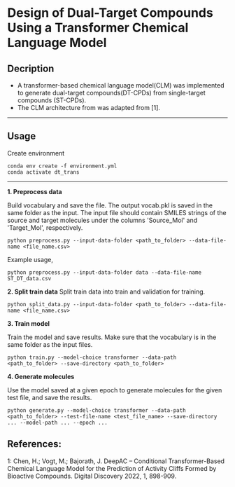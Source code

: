   
# Design of Dual-Target Compounds Using a Transformer Chemical Language Model    
## Decription
- A transformer-based chemical language model(CLM) was implemented to generate dual-target compounds(DT-CPDs) from single-target compounds (ST-CPDs).
- The CLM architecture from was adapted from [1].
----------------------------------------------
## Usage
Create environment 

```
conda env create -f environment.yml
conda activate dt_trans
```
---------------------------------------------

**1. Preprocess data**

Build vocabulary and save the file. The output vocab.pkl is saved in the same folder as the input. The input file should contain SMILES strings of the source and target molecules under the columns 'Source_Mol' and 'Target_Mol', respectively.

```
python preprocess.py --input-data-folder <path_to_folder> --data-file-name <file_name.csv>

```

Example usage,
```
python preprocess.py --input-data-folder data --data-file-name ST_DT_data.csv
```


**2. Split train data**
Split train data into train and validation for training.

```
python split_data.py --input-data-folder <path_to_folder> --data-file-name <file_name.csv>
```

**3. Train model**

 Train the model and save results. Make sure that the vocabulary is in the same folder as the input files.
```
python train.py --model-choice transformer --data-path <path_to_folder> --save-directory <path_to_folder>
``` 

**4. Generate molecules**

Use the model saved at a given epoch to generate molecules for the given test file, and save the results. 

```
python generate.py --model-choice transformer --data-path <path_to_folder> --test-file-name <test_file_name> --save-directory ... --model-path ... --epoch ...
```   

## References:
1: Chen, H.; Vogt, M.; Bajorath, J. DeepAC – Conditional Transformer-Based Chemical Language Model for the Prediction of Activity Cliffs Formed by Bioactive Compounds. Digital Discovery 2022, 1, 898-909.

 
